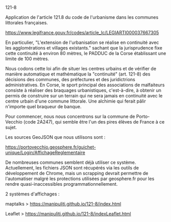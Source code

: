 121-8

Application de l'article 121.8 du code de l'urbanisme dans les communes littorales françaises.

https://www.legifrance.gouv.fr/codes/article_lc/LEGIARTI000037667305

En particulier, "L'extension de l'urbanisation se réalise en continuité avec les agglomérations et villages existants." sachant que la jurisprudence fixe cette continuité à environ 80 mètres, le PADDUC de la Corse établissant une limite de 100 mètres.

Nous codons cette loi afin de situer les centres urbains et de vérifier de manière automatique et mathématique la "continuité" (art. 121-8) des décisions des communes, des préfectures et des juridictrions administratives.
En Corse, le sport principal des associations de malfaiteurs consiste à réaliser des braquages urbanistiques, c'est-à-dire, à obtenir un permis de construire sur un terrain qui ne sera jamais en continuité avec le centre urbain d'une commune littorale. Une alchimie qui ferait pâlir n'importe quel braqueur de banque.

Pour commencer, nous nous concentrons sur la commune de Porto-Vecchio (code 2A247), qui semble être l'un des pires élèves de France à ce sujet.

Les sources GeoJSON que nous utilisons sont :

https://portovecchio.geosphere.fr/guichet-unique/Login/AffichageReglementaire

De nombreuses communes semblent déjà utiliser ce système. Actuellement, les fichiers JSON sont récupérés via les outils de développement de Chrome, mais un scrapping devrait permettre de l'automatiser malgré les protections utilisées par geosphere.fr pour les rendre quasi-inaccessibles programmationnellement.


2 systèmes d'affichages :

maptalks > https://manipuliti.github.io/121-8/index.html

Leaflet > https://manipuliti.github.io/121-8/indexLeaflet.html
